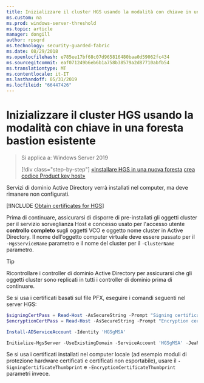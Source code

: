 ```yaml
---
title: Inizializzare il cluster HGS usando la modalità con chiave in una foresta bastion
ms.custom: na
ms.prod: windows-server-threshold
ms.topic: article
manager: dongill
author: rpsqrd
ms.technology: security-guarded-fabric
ms.date: 08/29/2018
ms.openlocfilehash: e785ee17bf68c07d965816480baa0d59062fc434
ms.sourcegitcommit: eaf071249b6eb6b1a758b38579a2d87710abfb54
ms.translationtype: MT
ms.contentlocale: it-IT
ms.lasthandoff: 05/31/2019
ms.locfileid: "66447426"
---
```

# <a name="initialize-the-hgs-cluster-using-key-mode-in-an-existing-bastion-forest"></a>Inizializzare il cluster HGS usando la modalità con chiave in una foresta bastion esistente

> Si applica a: Windows Server 2019
> 
> [!div class="step-by-step"]
> [«Installare HGS in una nuova foresta](guarded-fabric-install-hgs-in-a-bastion-forest.md)
> [crea codice Product key host»](guarded-fabric-create-host-key.md)

Servizi di dominio Active Directory verrà installati nel computer, ma deve rimanere non configurati.

[!INCLUDE [Obtain certificates for HGS](../../../includes/guarded-fabric-initialize-hgs-default-step-two.md)] 

Prima di continuare, assicurarsi di disporre di pre-installati gli oggetti cluster per il servizio sorveglianza Host e concesso usato per l'accesso utente **controllo completo** sugli oggetti VCO e oggetto nome cluster in Active Directory.
Il nome dell'oggetto computer virtuale deve essere passato per il `-HgsServiceName` parametro e il nome del cluster per il `-ClusterName` parametro.

> [!TIP]
> Ricontrollare i controller di dominio Active Directory per assicurarsi che gli oggetti cluster sono replicati in tutti i controller di dominio prima di continuare.

Se si usa i certificati basati sul file PFX, eseguire i comandi seguenti nel server HGS:

```powershell
$signingCertPass = Read-Host -AsSecureString -Prompt "Signing certificate password"
$encryptionCertPass = Read-Host -AsSecureString -Prompt "Encryption certificate password"

Install-ADServiceAccount -Identity 'HGSgMSA'

Initialize-HgsServer -UseExistingDomain -ServiceAccount 'HGSgMSA' -JeaReviewersGroup 'HgsJeaReviewers' -JeaAdministratorsGroup 'HgsJeaAdmins' -HgsServiceName 'HgsService' -ClusterName 'HgsCluster' -SigningCertificatePath '.\signCert.pfx' -SigningCertificatePassword $signPass -EncryptionCertificatePath '.\encCert.pfx' -EncryptionCertificatePassword $encryptionCertPass -TrustHostKey
```

Se si usa i certificati installati nel computer locale (ad esempio moduli di protezione hardware certificati e certificati non esportabile), usare il `-SigningCertificateThumbprint` e `-EncryptionCertificateThumbprint` parametri invece.

